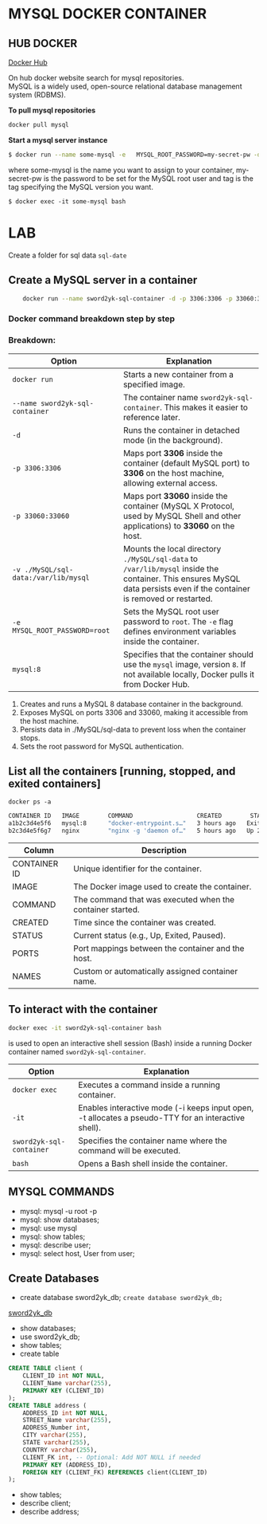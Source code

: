 # MYSQL DOCKER CONTAINER

## HUB DOCKER

[Docker Hub](https://hub.docker.com)

On hub docker website search for mysql repositories.<br>
MySQL is a widely used, open-source relational database management system (RDBMS).

**To pull mysql repositories**

```bash
docker pull mysql
```

**Start a mysql server instance**

```bash
$ docker run --name some-mysql -e   MYSQL_ROOT_PASSWORD=my-secret-pw -d mysql:tag```
```
where some-mysql is the name you want to assign to your container, my-secret-pw is the password to be set for the MySQL root user and tag is the tag specifying the MySQL version you want. 

```$ docker exec -it some-mysql bash```

# LAB
Create a folder for sql data ```sql-date```

## Create a MySQL server in a container 

```bash
    docker run --name sword2yk-sql-container -d -p 3306:3306 -p 33060:33060 -v ./MySQL/sql-data:/var/lib/mysql -e   MYSQL_ROOT_PASSWORD=root mysql:8
```
### **Docker command breakdown step by step**

### **Breakdown:**

| **Option** | **Explanation** |
|------------|---------------|
| `docker run` | Starts a new container from a specified image. |
| `--name sword2yk-sql-container` | The container name `sword2yk-sql-container`. This makes it easier to reference later. |
| `-d` | Runs the container in detached mode (in the background). |
| `-p 3306:3306` | Maps port **3306** inside the container (default MySQL port) to **3306** on the host machine, allowing external access. |
| `-p 33060:33060` | Maps port **33060** inside the container (MySQL X Protocol, used by MySQL Shell and other applications) to **33060** on the host. |
| `-v ./MySQL/sql-data:/var/lib/mysql` | Mounts the local directory `./MySQL/sql-data` to `/var/lib/mysql` inside the container. This ensures MySQL data persists even if the container is removed or restarted. |
| `-e MYSQL_ROOT_PASSWORD=root` | Sets the MySQL root user password to `root`. The `-e` flag defines environment variables inside the container. |
| `mysql:8` | Specifies that the container should use the `mysql` image, version `8`. If not available locally, Docker pulls it from Docker Hub.

1. Creates and runs a MySQL 8 database container in the background.
2. Exposes MySQL on ports 3306 and 33060, making it accessible from the host machine.
3. Persists data in ./MySQL/sql-data to prevent loss when the container stops.
4. Sets the root password for MySQL authentication.

## List all the containers [running, stopped, and exited containers]
```docker ps -a```

```bash
CONTAINER ID   IMAGE        COMMAND                  CREATED        STATUS                     PORTS                     NAMES
a1b2c3d4e5f6   mysql:8      "docker-entrypoint.s…"   3 hours ago   Exited (0) 1 hour ago     3306/tcp, 33060/tcp       sword2yk-sql-container
b2c3d4e5f6g7   nginx        "nginx -g 'daemon of…"   5 hours ago   Up 2 hours                0.0.0.0:8080->80/tcp      my-nginx
```


| **Column**      | **Description** |
| ------------------------------- | --------------------------------------------- |
|  CONTAINER ID | Unique identifier for the container.  |
|  IMAGE |  The Docker image used to create the container.   |
| COMMAND  | The command that was executed when the container started.  |
|  CREATED | Time since the container was created.  |
| STATUS  | Current status (e.g., Up, Exited, Paused).  |
| PORTS  | Port mappings between the container and the host.  |
|  NAMES | Custom or automatically assigned container name.  |


## To interact with the container

```bash
docker exec -it sword2yk-sql-container bash
```

is used to open an interactive shell session (Bash) inside a running Docker container named ```sword2yk-sql-container```.


| **Option**      | **Explanation** |
| ------------------------------- | --------------------------------------------- |
| `docker exec`  | Executes a command inside a running container.  |
| `-it`  | Enables interactive mode (-i keeps input open, -t allocates a pseudo-TTY for an interactive shell).  |
|  `sword2yk-sql-container` | Specifies the container name where the command will be executed.  |
| `bash`  |  Opens a Bash shell inside the container. |

## MYSQL COMMANDS
- mysql: mysql -u root -p
- mysql: show databases;
- mysql: use mysql
- mysql: show tables;
- mysql: describe user;
- mysql: select host, User from user;

## Create Databases
- create database sword2yk_db;
    `create database sword2yk_db;`

[sword2yk_db](https://hub.docker.com)

- show databases;
- use sword2yk_db;
- show tables;
- create table

```sql
CREATE TABLE client (
    CLIENT_ID int NOT NULL,
    CLIENT_Name varchar(255),
    PRIMARY KEY (CLIENT_ID)
);
CREATE TABLE address (
    ADDRESS_ID int NOT NULL,
    STREET_Name varchar(255),
    ADDRESS_Number int,
    CITY varchar(255),
    STATE varchar(255),
    COUNTRY varchar(255),
    CLIENT_FK int, -- Optional: Add NOT NULL if needed
    PRIMARY KEY (ADDRESS_ID),
    FOREIGN KEY (CLIENT_FK) REFERENCES client(CLIENT_ID)
);
```

- show tables;
- describe client;
- describe address;